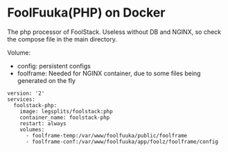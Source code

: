 # FoolFuuka(PHP) on Docker

The php processor of FoolStack. Useless without DB and NGINX, so check the compose file in the main directory.

Volume:
 - config: persistent configs
 - foolframe: Needed for NGINX container, due to some files being generated on the fly

```
version: '2'
services:
  foolstack-php:
    image: legsplits/foolstack:php
    container_name: foolstack-php
    restart: always
    volumes:
      - foolframe-temp:/var/www/foolfuuka/public/foolframe
      - foolframe-conf:/var/www/foolfuuka/app/foolz/foolframe/config
```
